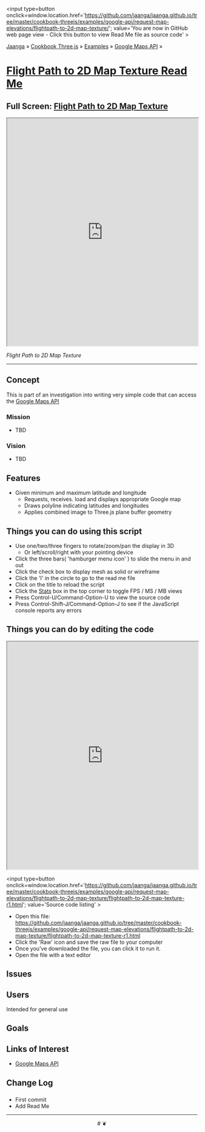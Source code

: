 <span style=display:none; >[You are now in GitHub source code view - click this link to view Read Me file as a web page]
( https://jaanga.github.io/cookbook-threejs/examples/google-api/request-map-elevations/flightpath-to-2d-map-texture/index.html#readme.md "View file as a web page." ) </span>
<input type=button onclick=window.location.href='https://github.com/jaanga/jaanga.github.io/tree/master/cookbook-threejs/examples/google-api/request-map-elevations/flightpath-to-2d-map-texture/'; value='You are now in GitHub web page view - Click this button to view Read Me file as source code' >

[Jaanga]( http://jaanga.github.io ) &raquo; [Cookbook Three.js]( http://jaanga.github.io/cookbook-threejs/  ) &raquo;
[Examples]( https://jaanga.github.io/cookbook-threejs/examples/ ) &raquo; [Google Maps API]( https://jaanga.github.io/cookbook-threejs/examples/google-api/ ) &raquo;


[Flight Path to 2D Map Texture Read Me]( https://jaanga.github.io/cookbook-threejs/examples/google-api/request-map-elevations/flightpath-to-2d-map-texture/index.html#readme.md )
===

## Full Screen: [ Flight Path to 2D Map Texture ]( https://jaanga.github.io/cookbook-threejs/examples/google-api/request-map-elevations/flightpath-to-2d-map-texture/index.html )


<img src="" style=display:none; width=800 >

<iframe src=https://jaanga.github.io/cookbook-threejs/examples/google-api/request-map-elevations/flightpath-to-2d-map-texture/index.html width=100% height=600px ></iframe>

_Flight Path to 2D Map Texture_

***

## Concept

This is part of an investigation into writing very simple code that can access the [Google Maps API]( https://developers.google.com/maps/documentation/javascript/tutorial )


### Mission

* TBD

### Vision

* TBD


## Features

* Given minimum and maximum latitude and longitude
	* Requests, receives. load and displays appropriate Google map
	* Draws polyline indicating latitudes and longitudes
	* Applies combined image to Three.js plane buffer geometry


## Things you can do using this script

* Use one/two/three fingers to rotate/zoom/pan the display in 3D
	* Or left/scroll/right with your pointing device 
* Click the three bars( 'hamburger menu icon' ) to slide the menu in and out
* Click the check box to display mesh as solid or wireframe
* Click the 'I' in the circle to go to the read me file
* Click on the title to reload the script
* Click the [Stats]( https://github.com/mrdoob/stats.js/ ) box in the top corner to toggle FPS / MS / MB views
* Press Control-U/Command-Option-U to view the source code
* Press Control-Shift-J/Command-Option-J to see if the JavaScript console reports any errors



## Things you can do by editing the code

<iframe src='https://jaanga.github.io/cookbook-html/examples/libraries/ace-editor/ace-view-r1.html#
	https://jaanga.github.io/cookbook-threejs/examples/google-api/request-map-elevations/flightpath-to-2d-map-texture/flightpath-to-2d-map-texture-r1.html' width=100% height=600 ></iframe>

<input type=button onclick=window.location.href='https://github.com/jaanga/jaanga.github.io/tree/master/cookbook-threejs/examples/google-api/request-map-elevations/flightpath-to-2d-map-texture/flightpath-to-2d-map-texture-r1.html';
value='Source code listing' >


* Open this file: https://github.com/jaanga/jaanga.github.io/tree/master/cookbook-threejs/examples/google-api/request-map-elevations/flightpath-to-2d-map-texture/flightpath-to-2d-map-texture-r1.html
* Click the 'Raw' icon and save the raw file to your computer
* Once you've downloaded the file, you can click it to run it.
* Open the file with a text editor


## Issues


## Users

Intended for general use


## Goals


## Links of Interest

* [Google Maps API]( https://developers.google.com/maps/documentation/javascript/tutorial )

## Change Log

### 

* First commit
* Add Read Me


***

<center title='Jaanga ~ your 3D happy place' >
# <a href=javascript:window.scrollTo(0,0); style=text-decoration:none; > ❦ </a>
</center>
